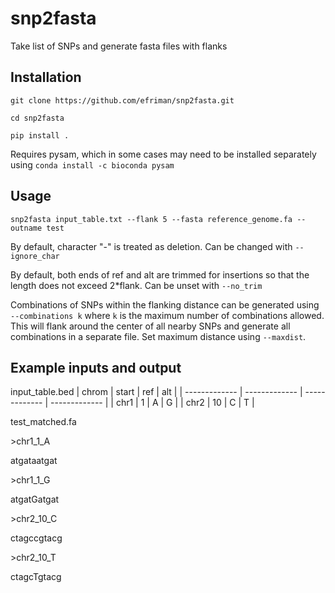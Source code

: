 # snp2fasta
Take list of SNPs and generate fasta files with flanks

## Installation
`git clone https://github.com/efriman/snp2fasta.git`

`cd snp2fasta`

`pip install .`

Requires pysam, which in some cases may need to be installed separately using `conda install -c bioconda pysam`

## Usage

`snp2fasta input_table.txt --flank 5 --fasta reference_genome.fa --outname test`

By default, character "-" is treated as deletion. Can be changed with `--ignore_char`

By default, both ends of ref and alt are trimmed for insertions so that the length does not exceed 2*flank. Can be unset with `--no_trim`

Combinations of SNPs within the flanking distance can be generated using `--combinations k` where `k` is the maximum number of combinations allowed. This will flank around the center of all nearby SNPs and generate all combinations in a separate file. Set maximum distance using `--maxdist`.

## Example inputs and output
input_table.bed
| chrom  | start | ref | alt |
| ------------- | ------------- | ------------- |  ------------- |
| chr1  | 1  | A | G |
| chr2  | 10  | C | T |

test_matched.fa

\>chr1_1_A

atgataatgat

\>chr1_1_G

atgatGatgat

\>chr2_10_C

ctagccgtacg

\>chr2_10_T

ctagcTgtacg